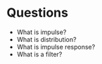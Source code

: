 # Questions
- What is impulse?
- What is distribution?
- What is impulse response?
- What is a filter?